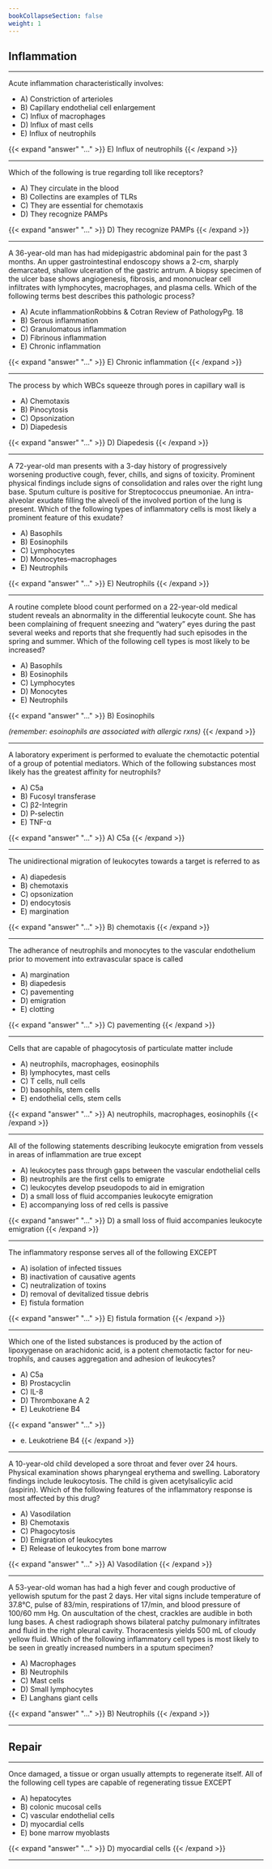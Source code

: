 ```yaml
---
bookCollapseSection: false
weight: 1
---
```



## **Inflammation**
---

Acute inflammation characteristically involves:

* A) Constriction of arterioles
* B) Capillary endothelial cell enlargement
* C) Influx of macrophages
* D) Influx of mast cells
* E) Influx of neutrophils

{{< expand "answer" "..." >}}
E) Influx of neutrophils
{{< /expand >}}

---

Which of the following is true regarding toll like receptors?

* A) They circulate in the blood
* B) Collectins are examples of TLRs
* C) They are essential for chemotaxis
* D) They recognize PAMPs

{{< expand "answer" "..." >}}
D) They recognize PAMPs
{{< /expand >}}

---

A 36-year-old man has had midepigastric abdominal pain for the past 3 months. An upper gastrointestinal endoscopy
shows a 2-cm, sharply demarcated, shallow ulceration of the gastric antrum. A biopsy specimen of the ulcer base shows
angiogenesis, fibrosis, and mononuclear cell infiltrates with lymphocytes, macrophages, and plasma cells. Which of the
following terms best describes this pathologic process?

* A) Acute inflammationRobbins & Cotran Review of PathologyPg. 18
* B) Serous inflammation
* C) Granulomatous inflammation
* D) Fibrinous inflammation
* E) Chronic inflammation

{{< expand "answer" "..." >}}
E) Chronic inflammation
{{< /expand >}}


---

The process by which WBCs squeeze through pores in capillary wall is

* A) Chemotaxis
* B) Pinocytosis
* C) Opsonization
* D) Diapedesis

{{< expand "answer" "..." >}}
D) Diapedesis
{{< /expand >}}

---

A 72-year-old man presents with a 3-day history of progressively worsening productive cough, fever, chills, and signs of toxicity. Prominent physical findings include signs of consolidation and rales over the right lung base. Sputum culture is positive for Streptococcus pneumoniae. An intra-alveolar exudate filling the alveoli of the involved portion of the lung is present. Which of the following types of inflammatory cells is most likely a prominent feature of this exudate?

* A) Basophils
* B) Eosinophils
* C) Lymphocytes
* D) Monocytes–macrophages
* E) Neutrophils

{{< expand "answer" "..." >}}
E) Neutrophils
{{< /expand >}}

---

A routine complete blood count performed on a 22-year-old medical student reveals an abnormality in the differential leukocyte count. She has been complaining of frequent sneezing and “watery” eyes during the past several weeks and reports that she frequently had such episodes in the spring and summer. Which of the following cell types is most likely to be increased?

* A) Basophils
* B) Eosinophils
* C) Lymphocytes
* D) Monocytes
* E) Neutrophils

{{< expand "answer" "..." >}}
B) Eosinophils

*(remember: esoinophils are associated with allergic rxns)*
{{< /expand >}}

---

A laboratory experiment is performed to evaluate the chemotactic potential of a
group of potential mediators. Which of the
following substances most likely has the
greatest affinity for neutrophils?
* A) C5a
* B) Fucosyl transferase
* C) β2-Integrin
* D) P-selectin
* E) TNF-α

{{< expand "answer" "..." >}}
A) C5a
{{< /expand >}}

---

The unidirectional migration of leukocytes towards a target is referred to as

* A) diapedesis
* B) chemotaxis
* C) opsonization
* D) endocytosis
* E) margination

{{< expand "answer" "..." >}}
B) chemotaxis
{{< /expand >}}

---

The adherance of neutrophils and monocytes to the vascular endothelium prior to movement into extravascular space is called

* A) margination
* B) diapedesis
* C) pavementing
* D) emigration
* E) clotting

{{< expand "answer" "..." >}}
C) pavementing
{{< /expand >}}

---

Cells that are capable of phagocytosis of particulate matter include

* A) neutrophils, macrophages, eosinophils
* B) lymphocytes, mast cells
* C) T cells, null cells
* D) basophils, stem cells
* E) endothelial cells, stem cells

{{< expand "answer" "..." >}}
A) neutrophils, macrophages, eosinophils
{{< /expand >}}

---

All of the following statements describing leukocyte emigration from vessels in areas of inflammation are true except

* A) leukocytes pass through gaps between the vascular endothelial cells
* B) neutrophils are the first cells to emigrate
* C) leukocytes develop pseudopods to aid in emigration
* D) a small loss of fluid accompanies leukocyte emigration
* E) accompanying loss of red cells is passive

{{< expand "answer" "..." >}}
D) a small loss of fluid accompanies leukocyte emigration
{{< /expand >}}

---

The inflammatory response serves all of the following EXCEPT

* A) isolation of infected tissues
* B) inactivation of causative agents
* C) neutralization of toxins
* D) removal of devitalized tissue debris
* E) fistula formation

{{< expand "answer" "..." >}}
E) fistula formation
{{< /expand >}}

---

Which one of the listed substances is produced by the action of
lipoxygenase on arachidonic acid, is a potent chemotactic factor for neu-
trophils, and causes aggregation and adhesion of leukocytes?

* A) C5a
* B) Prostacyclin
* C) IL-8
* D) Thromboxane A 2
* E) Leukotriene B4

{{< expand "answer" "..." >}}
* e. Leukotriene B4
{{< /expand >}}

---

A 10-year-old child developed a sore throat and fever over 24 hours. Physical examination shows pharyngeal erythema
and swelling. Laboratory findings include leukocytosis. The child is given acetylsalicylic acid (aspirin). Which of the
following features of the inflammatory response is most affected by this drug?

* A) Vasodilation
* B) Chemotaxis
* C) Phagocytosis
* D) Emigration of leukocytes
* E) Release of leukocytes from bone marrow

{{< expand "answer" "..." >}}
A) Vasodilation
{{< /expand >}}

---

A 53-year-old woman has had a high fever and cough productive of yellowish sputum for the past 2 days. Her vital signs
include temperature of 37.8°C, pulse of 83/min, respirations of 17/min, and blood pressure of 100/60 mm Hg. On
auscultation of the chest, crackles are audible in both lung bases. A chest radiograph shows bilateral patchy pulmonary
infiltrates and fluid in the right pleural cavity. Thoracentesis yields 500 mL of cloudy yellow fluid. Which of the following
inflammatory cell types is most likely to be seen in greatly increased numbers in a sputum specimen?

* A) Macrophages
* B) Neutrophils
* C) Mast cells
* D) Small lymphocytes
* E) Langhans giant cells

{{< expand "answer" "..." >}}
B) Neutrophils
{{< /expand >}}

---


## **Repair**
---

Once damaged, a tissue or organ usually attempts to regenerate itself. All of the following cell types are capable of regenerating tissue EXCEPT

* A) hepatocytes
* B) colonic mucosal cells
* C) vascular endothelial cells
* D) myocardial cells
* E) bone marrow myoblasts

{{< expand "answer" "..." >}}
D) myocardial cells
{{< /expand >}}

---
